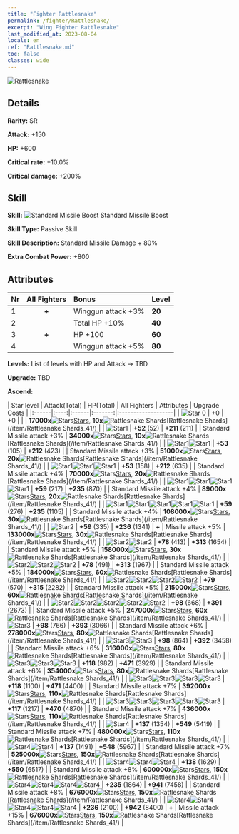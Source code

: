 ```yaml
---
title: "Fighter Rattlesnake"
permalink: /fighter/Rattlesnake/
excerpt: "Wing Fighter Rattlesnake"
last_modified_at: 2023-08-04
locale: en
ref: "Rattlesnake.md"
toc: false
classes: wide
---
```



 ![Rattlesnake](/images/ship/fj_img13.png)

## Details

 **Rarity:** SR 

 **Attack:** +150

 **HP:** +600

 **Critical rate:** +10.0%

 **Critical damage:** +200%

## Skill

 **Skill:** ![Standard Missile Boost](/images/skill/skill_41_p.png) Standard Missile Boost

 **Skill Type:**  Passive Skill

 **Skill Description:**  Standard Missile Damage + 80%

 **Extra Combat Power:**  +800

## Attributes

  |  Nr | All Fighters | Bonus | Level |
  |:----|:-------------:|:--------------------|:--------|
  | 1  | **+**  | Winggun attack +3%  | **20** |
  | 2  |   | Total HP +10%  | **40** |
  | 3  | **+**  | HP +100  | **60** |
  | 4  |   | Winggun attack +5%  | **80** |


 **Levels:**  List of levels with HP and Attack -> TBD

 **Upgrade:**  TBD

 **Ascend:**  

  |  Star level | Attack(Total) | HP(Total) | All Fighters | Attributes | Upgrade Costs |
  |:------|:----:|:------|:-------:|:-------------------|
  | ![Star 0](/images/s0.png)  | +0  | +0  |  |    | **17000x**![Stars](/images/item/Stars_p.png)[Stars](/item/Stars_2/), **10x**![Rattlesnake Shards](/images/item/Rattlesnake_Shards_p.png)[Rattlesnake Shards](/item/Rattlesnake Shards_41/) |
  | ![Star1](/images/s1.png)  | **+52** (52)  | **+211** (211)  |   | Standard Missile attack +3%  | **34000x**![Stars](/images/item/Stars_p.png)[Stars](/item/Stars_2/), **10x**![Rattlesnake Shards](/images/item/Rattlesnake_Shards_p.png)[Rattlesnake Shards](/item/Rattlesnake Shards_41/) |
  | ![Star1](/images/s1.png)![Star1](/images/s1.png)  | **+53** (105)  | **+212** (423)  |   | Standard Missile attack +3%  | **51000x**![Stars](/images/item/Stars_p.png)[Stars](/item/Stars_2/), **20x**![Rattlesnake Shards](/images/item/Rattlesnake_Shards_p.png)[Rattlesnake Shards](/item/Rattlesnake Shards_41/) |
  | ![Star1](/images/s1.png)![Star1](/images/s1.png)![Star1](/images/s1.png)  | **+53** (158)  | **+212** (635)  |   | Standard Missile attack +4%  | **70000x**![Stars](/images/item/Stars_p.png)[Stars](/item/Stars_2/), **20x**![Rattlesnake Shards](/images/item/Rattlesnake_Shards_p.png)[Rattlesnake Shards](/item/Rattlesnake Shards_41/) |
  | ![Star1](/images/s1.png)![Star1](/images/s1.png)![Star1](/images/s1.png)![Star1](/images/s1.png)  | **+59** (217)  | **+235** (870)  |   | Standard Missile attack +4%  | **89000x**![Stars](/images/item/Stars_p.png)[Stars](/item/Stars_2/), **20x**![Rattlesnake Shards](/images/item/Rattlesnake_Shards_p.png)[Rattlesnake Shards](/item/Rattlesnake Shards_41/) |
  | ![Star1](/images/s1.png)![Star1](/images/s1.png)![Star1](/images/s1.png)![Star1](/images/s1.png)![Star1](/images/s1.png)  | **+59** (276)  | **+235** (1105)  |   | Standard Missile attack +4%  | **108000x**![Stars](/images/item/Stars_p.png)[Stars](/item/Stars_2/), **30x**![Rattlesnake Shards](/images/item/Rattlesnake_Shards_p.png)[Rattlesnake Shards](/item/Rattlesnake Shards_41/) |
  | ![Star2](/images/s2.png)  | **+59** (335)  | **+236** (1341)  | **+**  | Missile attack +5%  | **133000x**![Stars](/images/item/Stars_p.png)[Stars](/item/Stars_2/), **30x**![Rattlesnake Shards](/images/item/Rattlesnake_Shards_p.png)[Rattlesnake Shards](/item/Rattlesnake Shards_41/) |
  | ![Star2](/images/s2.png)![Star2](/images/s2.png)  | **+78** (413)  | **+313** (1654)  |   | Standard Missile attack +5%  | **158000x**![Stars](/images/item/Stars_p.png)[Stars](/item/Stars_2/), **30x**![Rattlesnake Shards](/images/item/Rattlesnake_Shards_p.png)[Rattlesnake Shards](/item/Rattlesnake Shards_41/) |
  | ![Star2](/images/s2.png)![Star2](/images/s2.png)![Star2](/images/s2.png)  | **+78** (491)  | **+313** (1967)  |   | Standard Missile attack +5%  | **184000x**![Stars](/images/item/Stars_p.png)[Stars](/item/Stars_2/), **60x**![Rattlesnake Shards](/images/item/Rattlesnake_Shards_p.png)[Rattlesnake Shards](/item/Rattlesnake Shards_41/) |
  | ![Star2](/images/s2.png)![Star2](/images/s2.png)![Star2](/images/s2.png)![Star2](/images/s2.png)  | **+79** (570)  | **+315** (2282)  |   | Standard Missile attack +5%  | **215000x**![Stars](/images/item/Stars_p.png)[Stars](/item/Stars_2/), **60x**![Rattlesnake Shards](/images/item/Rattlesnake_Shards_p.png)[Rattlesnake Shards](/item/Rattlesnake Shards_41/) |
  | ![Star2](/images/s2.png)![Star2](/images/s2.png)![Star2](/images/s2.png)![Star2](/images/s2.png)![Star2](/images/s2.png)  | **+98** (668)  | **+391** (2673)  |   | Standard Missile attack +5%  | **247000x**![Stars](/images/item/Stars_p.png)[Stars](/item/Stars_2/), **60x**![Rattlesnake Shards](/images/item/Rattlesnake_Shards_p.png)[Rattlesnake Shards](/item/Rattlesnake Shards_41/) |
  | ![Star3](/images/s3.png)  | **+98** (766)  | **+393** (3066)  |   | Standard Missile attack +6%  | **278000x**![Stars](/images/item/Stars_p.png)[Stars](/item/Stars_2/), **80x**![Rattlesnake Shards](/images/item/Rattlesnake_Shards_p.png)[Rattlesnake Shards](/item/Rattlesnake Shards_41/) |
  | ![Star3](/images/s3.png)![Star3](/images/s3.png)  | **+98** (864)  | **+392** (3458)  |   | Standard Missile attack +6%  | **316000x**![Stars](/images/item/Stars_p.png)[Stars](/item/Stars_2/), **80x**![Rattlesnake Shards](/images/item/Rattlesnake_Shards_p.png)[Rattlesnake Shards](/item/Rattlesnake Shards_41/) |
  | ![Star3](/images/s3.png)![Star3](/images/s3.png)![Star3](/images/s3.png)  | **+118** (982)  | **+471** (3929)  |   | Standard Missile attack +6%  | **354000x**![Stars](/images/item/Stars_p.png)[Stars](/item/Stars_2/), **80x**![Rattlesnake Shards](/images/item/Rattlesnake_Shards_p.png)[Rattlesnake Shards](/item/Rattlesnake Shards_41/) |
  | ![Star3](/images/s3.png)![Star3](/images/s3.png)![Star3](/images/s3.png)![Star3](/images/s3.png)  | **+118** (1100)  | **+471** (4400)  |   | Standard Missile attack +7%  | **392000x**![Stars](/images/item/Stars_p.png)[Stars](/item/Stars_2/), **110x**![Rattlesnake Shards](/images/item/Rattlesnake_Shards_p.png)[Rattlesnake Shards](/item/Rattlesnake Shards_41/) |
  | ![Star3](/images/s3.png)![Star3](/images/s3.png)![Star3](/images/s3.png)![Star3](/images/s3.png)![Star3](/images/s3.png)  | **+117** (1217)  | **+470** (4870)  |   | Standard Missile attack +7%  | **436000x**![Stars](/images/item/Stars_p.png)[Stars](/item/Stars_2/), **110x**![Rattlesnake Shards](/images/item/Rattlesnake_Shards_p.png)[Rattlesnake Shards](/item/Rattlesnake Shards_41/) |
  | ![Star4](/images/s4.png)  | **+137** (1354)  | **+549** (5419)  |   | Standard Missile attack +7%  | **480000x**![Stars](/images/item/Stars_p.png)[Stars](/item/Stars_2/), **110x**![Rattlesnake Shards](/images/item/Rattlesnake_Shards_p.png)[Rattlesnake Shards](/item/Rattlesnake Shards_41/) |
  | ![Star4](/images/s4.png)![Star4](/images/s4.png)  | **+137** (1491)  | **+548** (5967)  |   | Standard Missile attack +7%  | **525000x**![Stars](/images/item/Stars_p.png)[Stars](/item/Stars_2/), **150x**![Rattlesnake Shards](/images/item/Rattlesnake_Shards_p.png)[Rattlesnake Shards](/item/Rattlesnake Shards_41/) |
  | ![Star4](/images/s4.png)![Star4](/images/s4.png)![Star4](/images/s4.png)  | **+138** (1629)  | **+550** (6517)  |   | Standard Missile attack +8%  | **600000x**![Stars](/images/item/Stars_p.png)[Stars](/item/Stars_2/), **150x**![Rattlesnake Shards](/images/item/Rattlesnake_Shards_p.png)[Rattlesnake Shards](/item/Rattlesnake Shards_41/) |
  | ![Star4](/images/s4.png)![Star4](/images/s4.png)![Star4](/images/s4.png)![Star4](/images/s4.png)  | **+235** (1864)  | **+941** (7458)  |   | Standard Missile attack +8%  | **676000x**![Stars](/images/item/Stars_p.png)[Stars](/item/Stars_2/), **150x**![Rattlesnake Shards](/images/item/Rattlesnake_Shards_p.png)[Rattlesnake Shards](/item/Rattlesnake Shards_41/) |
  | ![Star4](/images/s4.png)![Star4](/images/s4.png)![Star4](/images/s4.png)![Star4](/images/s4.png)![Star4](/images/s4.png)  | **+236** (2100)  | **+942** (8400)  | **+**  | Missile attack +15%  | **676000x**![Stars](/images/item/Stars_p.png)[Stars](/item/Stars_2/), **150x**![Rattlesnake Shards](/images/item/Rattlesnake_Shards_p.png)[Rattlesnake Shards](/item/Rattlesnake Shards_41/) |

